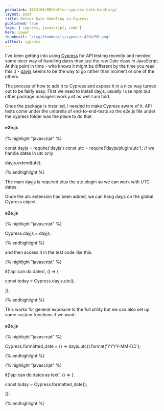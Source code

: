 ```yaml
---
permalink: 2023/06/09/better-cypress-date-handling/
layout: post
title: Better Date Handling in Cypress
published: true 
tags: [ cypress, javascript, code ] 
hero: power
thumbnail: "/img/thumbnails/cypress-420x255.png"
alttext: cypress
---
```


I've been getting into using [Cypress](https://cypress.io) for API testing recently and needed some nicer way of handling dates than just the raw Date class in JavaScript.
At this point in time - who knows it might be different by the time you read this :) - [dayjs](https://day.js.org) seems to be the way to go rather than moment or one of the others.

The process of how to add it to Cypress and expose it in a nice way turned out to be fairly easy. First we need to install dayjs, usually I use npm but other 
package managers work just as well I am told. 

Once the package is installed, I needed to make Cypress aware of it. API tests come under the umbrella of end-to-end-tests so the e2e.js file under the cypress folder was the place to 
do that. 

#### e2e.js

{% highlight "javascript" %}

const dayjs = require('dayjs')
const utc = require('dayjs/plugin/utc'); // we handle dates in utc only

dayjs.extend(utc);

{% endhighlight %}

The main dayjs is required plus the utc plugin so we can work with UTC dates. 

Once the utc extension has been added, we can hang dayjs on the global Cypress object.

#### e2e.js

{% highlight "javascript" %}

Cypress.dayjs = dayjs;

{% endhighlight %}

and then access it in the test code like this:

{% highlight "javascript" %}

it('api can do dates', () => {

  const today = Cypress.dayjs.utc();

});

{% endhighlight %}

This works for general exposure to the full utility but we can also set up some custom functions if we want:

#### e2e.js

{% highlight "javascript" %}

Cypress.formatted_date = () => dayjs.utc().format('YYYY-MM-DD');

{% endhighlight %}

{% highlight "javascript" %}

it('api can do dates as text', () => {

  const today = Cypress.formatted_date();

});

{% endhighlight %}
